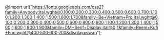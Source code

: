 <!-- font-family : AnyBody -->
@import url("https://fonts.googleapis.com/css2?family=Anybody:ital,wght@0,100;0,200;0,300;0,400;0,500;0,600;0,700;1,100;1,200;1,300;1,400;1,500;1,600;1,700&family=Be+Vietnam+Pro:ital,wght@0,100;0,200;0,300;0,400;0,500;0,600;0,800;0,900;1,100;1,200;1,300;1,400;1,500;1,600;1,800;1,900&family=DM+Serif+Display:ital@0;1&family=Reem+Kufi+Fun:wght@400;500;600;700&display=swap");

<!-- Bootstrap CDN -->
<link rel="stylesheet" href="https://cdn.jsdelivr.net/npm/bootstrap@4.3.1/dist/css/bootstrap.min.css" integrity="sha384-ggOyR0iXCbMQv3Xipma34MD+dH/1fQ784/j6cY/iJTQUOhcWr7x9JvoRxT2MZw1T" crossorigin="anonymous">
